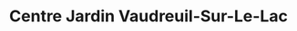 ---
title: "Centre Jardin Vaudreuil-Sur-Le-Lac"
url: /vaudreuil-dorion/centre-jardin-vaudreuil-sur-le-lac/
shop: Garten-Center
---